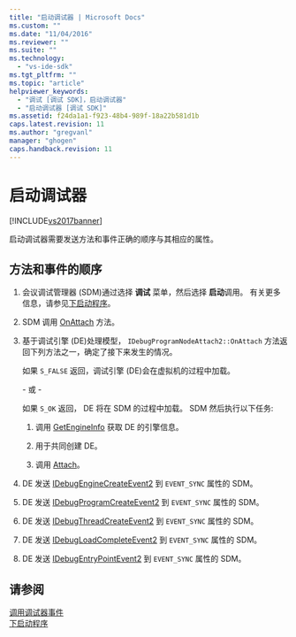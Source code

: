 ```yaml
---
title: "启动调试器 | Microsoft Docs"
ms.custom: ""
ms.date: "11/04/2016"
ms.reviewer: ""
ms.suite: ""
ms.technology: 
  - "vs-ide-sdk"
ms.tgt_pltfrm: ""
ms.topic: "article"
helpviewer_keywords: 
  - "调试 [调试 SDK]，启动调试器"
  - "启动调试器 [调试 SDK]"
ms.assetid: f24da1a1-f923-48b4-989f-18a22b581d1b
caps.latest.revision: 11
ms.author: "gregvanl"
manager: "ghogen"
caps.handback.revision: 11
---
```

# 启动调试器
[!INCLUDE[vs2017banner](../../code-quality/includes/vs2017banner.md)]

启动调试器需要发送方法和事件正确的顺序与其相应的属性。  
  
## 方法和事件的顺序  
  
1.  会议调试管理器 \(SDM\)通过选择 **调试** 菜单，然后选择 **启动**调用。  有关更多信息，请参见[下启动程序](../../extensibility/debugger/launching-a-program.md)。  
  
2.  SDM 调用 [OnAttach](../../extensibility/debugger/reference/idebugprogramnodeattach2-onattach.md) 方法。  
  
3.  基于调试引擎 \(DE\)处理模型， `IDebugProgramNodeAttach2::OnAttach` 方法返回下列方法之一，确定了接下来发生的情况。  
  
     如果 `S_FALSE` 返回，调试引擎 \(DE\)会在虚拟机的过程中加载。  
  
     \- 或 \-  
  
     如果 `S_OK` 返回， DE 将在 SDM 的过程中加载。  SDM 然后执行以下任务:  
  
    1.  调用 [GetEngineInfo](../../extensibility/debugger/reference/idebugprogramnode2-getengineinfo.md) 获取 DE 的引擎信息。  
  
    2.  用于共同创建 DE。  
  
    3.  调用 [Attach](../../extensibility/debugger/reference/idebugengine2-attach.md)。  
  
4.  DE 发送 [IDebugEngineCreateEvent2](../../extensibility/debugger/reference/idebugenginecreateevent2.md) 到 `EVENT_SYNC` 属性的 SDM。  
  
5.  DE 发送 [IDebugProgramCreateEvent2](../../extensibility/debugger/reference/idebugprogramcreateevent2.md) 到 `EVENT_SYNC` 属性的 SDM。  
  
6.  DE 发送 [IDebugThreadCreateEvent2](../../extensibility/debugger/reference/idebugthreadcreateevent2.md) 到 `EVENT_SYNC` 属性的 SDM。  
  
7.  DE 发送 [IDebugLoadCompleteEvent2](../../extensibility/debugger/reference/idebugloadcompleteevent2.md) 到 `EVENT_SYNC` 属性的 SDM。  
  
8.  DE 发送 [IDebugEntryPointEvent2](../../extensibility/debugger/reference/idebugentrypointevent2.md) 到 `EVENT_SYNC` 属性的 SDM。  
  
## 请参阅  
 [调用调试器事件](../../extensibility/debugger/calling-debugger-events.md)   
 [下启动程序](../../extensibility/debugger/launching-a-program.md)